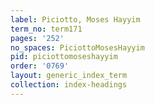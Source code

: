 ```yaml
---
label: Piciotto, Moses Hayyim
term_no: term171
pages: '252'
no_spaces: PiciottoMosesHayyim
pid: piciottomoseshayyim
order: '0769'
layout: generic_index_term
collection: index-headings
---
```

